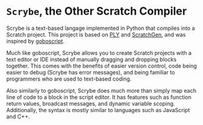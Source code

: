 # `Scrybe`, the Other Scratch Compiler

Scrybe is a text-based langage implemented in Python that compiles into a Scratch project. This project is based on [PLY](https://pypi.org/project/ply/) and [ScratchGen](https://pypi.org/project/ScratchGen/), and was inspired by [goboscript](https://github.com/aspizu/goboscript).

Much like goboscript, Scrybe allows you to create Scratch projects with a text editor or IDE instead of manually dragging and dropping blocks together. This comes with the benefits of easier version control, code being easier to debug (Scrybe has error messages), and being familiar to programmers who are used to text-based coding.

Also similarly to goboscript, Scrybe does much more than simply map each line of code to a block in the script editor. It has features such as function return values, broadcast messages, and dynamic variable scoping. Additionally, the syntax is mostly similar to languages such as JavaScript and C++.
